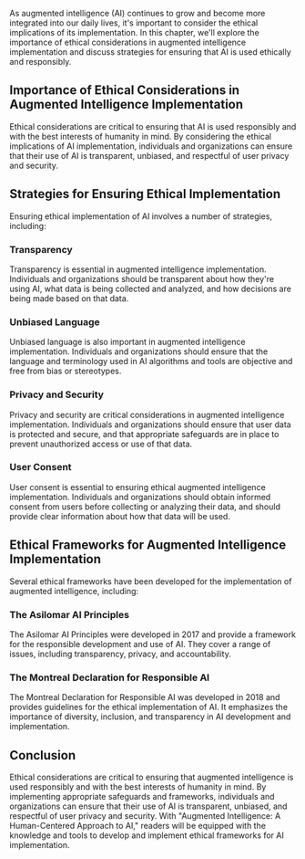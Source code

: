 

As augmented intelligence (AI) continues to grow and become more integrated into our daily lives, it's important to consider the ethical implications of its implementation. In this chapter, we'll explore the importance of ethical considerations in augmented intelligence implementation and discuss strategies for ensuring that AI is used ethically and responsibly.

Importance of Ethical Considerations in Augmented Intelligence Implementation
-----------------------------------------------------------------------------

Ethical considerations are critical to ensuring that AI is used responsibly and with the best interests of humanity in mind. By considering the ethical implications of AI implementation, individuals and organizations can ensure that their use of AI is transparent, unbiased, and respectful of user privacy and security.

Strategies for Ensuring Ethical Implementation
----------------------------------------------

Ensuring ethical implementation of AI involves a number of strategies, including:

### Transparency

Transparency is essential in augmented intelligence implementation. Individuals and organizations should be transparent about how they're using AI, what data is being collected and analyzed, and how decisions are being made based on that data.

### Unbiased Language

Unbiased language is also important in augmented intelligence implementation. Individuals and organizations should ensure that the language and terminology used in AI algorithms and tools are objective and free from bias or stereotypes.

### Privacy and Security

Privacy and security are critical considerations in augmented intelligence implementation. Individuals and organizations should ensure that user data is protected and secure, and that appropriate safeguards are in place to prevent unauthorized access or use of that data.

### User Consent

User consent is essential to ensuring ethical augmented intelligence implementation. Individuals and organizations should obtain informed consent from users before collecting or analyzing their data, and should provide clear information about how that data will be used.

Ethical Frameworks for Augmented Intelligence Implementation
------------------------------------------------------------

Several ethical frameworks have been developed for the implementation of augmented intelligence, including:

### The Asilomar AI Principles

The Asilomar AI Principles were developed in 2017 and provide a framework for the responsible development and use of AI. They cover a range of issues, including transparency, privacy, and accountability.

### The Montreal Declaration for Responsible AI

The Montreal Declaration for Responsible AI was developed in 2018 and provides guidelines for the ethical implementation of AI. It emphasizes the importance of diversity, inclusion, and transparency in AI development and implementation.

Conclusion
----------

Ethical considerations are critical to ensuring that augmented intelligence is used responsibly and with the best interests of humanity in mind. By implementing appropriate safeguards and frameworks, individuals and organizations can ensure that their use of AI is transparent, unbiased, and respectful of user privacy and security. With "Augmented Intelligence: A Human-Centered Approach to AI," readers will be equipped with the knowledge and tools to develop and implement ethical frameworks for AI implementation.
